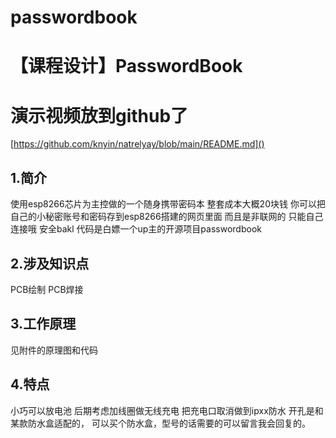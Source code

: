 # passwordbook
# 【课程设计】PasswordBook
# 演示视频放到github了
[https://github.com/knyin/natrelyay/blob/main/README.md]()
## 1.简介
使用esp8266芯片为主控做的一个随身携带密码本
整套成本大概20块钱
你可以把自己的小秘密账号和密码存到esp8266搭建的网页里面
而且是非联网的 只能自己连接哦 安全bakl
代码是白嫖一个up主的开源项目passwordbook
## 2.涉及知识点
PCB绘制
PCB焊接
## 3.工作原理
见附件的原理图和代码
## 4.特点
小巧可以放电池 后期考虑加线圈做无线充电
把充电口取消做到ipxx防水
开孔是和某款防水盒适配的，
可以买个防水盒，型号的话需要的可以留言我会回复的。

